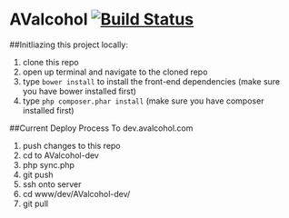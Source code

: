 # AValcohol [![Build Status](https://magnum.travis-ci.com/fpm5022/AValcohol.svg?token=crFjMNDDdzj4qoYgDDWv&branch=master)](https://magnum.travis-ci.com/fpm5022/AValcohol)
##Initliazing this project locally:
1. clone this repo
2. open up terminal and navigate to the cloned repo
3. type `bower install` to install the front-end dependencies (make sure you have bower installed first)
4. type `php composer.phar install` (make sure you have composer installed first)

##Current Deploy Process To dev.avalcohol.com
1. push changes to this repo
2. cd to AValcohol-dev
4. php sync.php
5. git push
6. ssh onto server
7. cd www/dev/AValcohol-dev/
8. git pull
